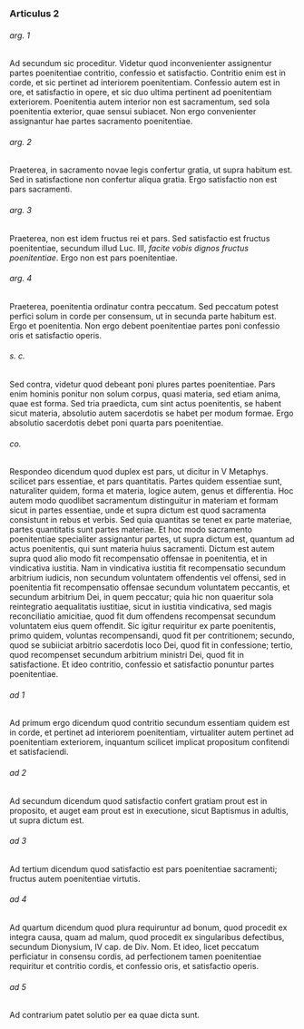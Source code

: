 ### Articulus 2

###### arg. 1
Ad secundum sic proceditur. Videtur quod inconvenienter assignentur partes poenitentiae contritio, confessio et satisfactio. Contritio enim est in corde, et sic pertinet ad interiorem poenitentiam. Confessio autem est in ore, et satisfactio in opere, et sic duo ultima pertinent ad poenitentiam exteriorem. Poenitentia autem interior non est sacramentum, sed sola poenitentia exterior, quae sensui subiacet. Non ergo convenienter assignantur hae partes sacramento poenitentiae.

###### arg. 2
Praeterea, in sacramento novae legis confertur gratia, ut supra habitum est. Sed in satisfactione non confertur aliqua gratia. Ergo satisfactio non est pars sacramenti.

###### arg. 3
Praeterea, non est idem fructus rei et pars. Sed satisfactio est fructus poenitentiae, secundum illud Luc. III, *facite vobis dignos fructus poenitentiae*. Ergo non est pars poenitentiae.

###### arg. 4
Praeterea, poenitentia ordinatur contra peccatum. Sed peccatum potest perfici solum in corde per consensum, ut in secunda parte habitum est. Ergo et poenitentia. Non ergo debent poenitentiae partes poni confessio oris et satisfactio operis.

###### s. c.
Sed contra, videtur quod debeant poni plures partes poenitentiae. Pars enim hominis ponitur non solum corpus, quasi materia, sed etiam anima, quae est forma. Sed tria praedicta, cum sint actus poenitentis, se habent sicut materia, absolutio autem sacerdotis se habet per modum formae. Ergo absolutio sacerdotis debet poni quarta pars poenitentiae.

###### co.
Respondeo dicendum quod duplex est pars, ut dicitur in V Metaphys. scilicet pars essentiae, et pars quantitatis. Partes quidem essentiae sunt, naturaliter quidem, forma et materia, logice autem, genus et differentia. Hoc autem modo quodlibet sacramentum distinguitur in materiam et formam sicut in partes essentiae, unde et supra dictum est quod sacramenta consistunt in rebus et verbis. Sed quia quantitas se tenet ex parte materiae, partes quantitatis sunt partes materiae. Et hoc modo sacramento poenitentiae specialiter assignantur partes, ut supra dictum est, quantum ad actus poenitentis, qui sunt materia huius sacramenti. Dictum est autem supra quod alio modo fit recompensatio offensae in poenitentia, et in vindicativa iustitia. Nam in vindicativa iustitia fit recompensatio secundum arbitrium iudicis, non secundum voluntatem offendentis vel offensi, sed in poenitentia fit recompensatio offensae secundum voluntatem peccantis, et secundum arbitrium Dei, in quem peccatur; quia hic non quaeritur sola reintegratio aequalitatis iustitiae, sicut in iustitia vindicativa, sed magis reconciliatio amicitiae, quod fit dum offendens recompensat secundum voluntatem eius quem offendit. Sic igitur requiritur ex parte poenitentis, primo quidem, voluntas recompensandi, quod fit per contritionem; secundo, quod se subiiciat arbitrio sacerdotis loco Dei, quod fit in confessione; tertio, quod recompenset secundum arbitrium ministri Dei, quod fit in satisfactione. Et ideo contritio, confessio et satisfactio ponuntur partes poenitentiae.

###### ad 1
Ad primum ergo dicendum quod contritio secundum essentiam quidem est in corde, et pertinet ad interiorem poenitentiam, virtualiter autem pertinet ad poenitentiam exteriorem, inquantum scilicet implicat propositum confitendi et satisfaciendi.

###### ad 2
Ad secundum dicendum quod satisfactio confert gratiam prout est in proposito, et auget eam prout est in executione, sicut Baptismus in adultis, ut supra dictum est.

###### ad 3
Ad tertium dicendum quod satisfactio est pars poenitentiae sacramenti; fructus autem poenitentiae virtutis.

###### ad 4
Ad quartum dicendum quod plura requiruntur ad bonum, quod procedit ex integra causa, quam ad malum, quod procedit ex singularibus defectibus, secundum Dionysium, IV cap. de Div. Nom. Et ideo, licet peccatum perficiatur in consensu cordis, ad perfectionem tamen poenitentiae requiritur et contritio cordis, et confessio oris, et satisfactio operis.

###### ad 5
Ad contrarium patet solutio per ea quae dicta sunt.

